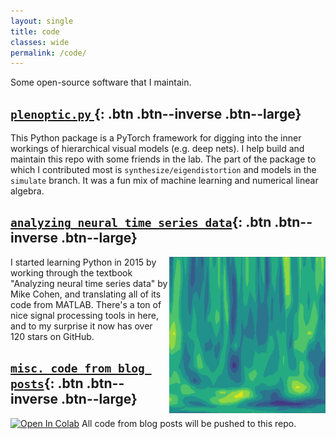 ```yaml
---
layout: single
title: code
classes: wide
permalink: /code/
---
```


Some open-source software that I maintain.

## [<i class="fab fa-github"></i> ``plenoptic.py`` ](https://github.com/LabForComputationalVision/plenoptic){: .btn .btn--inverse .btn--large} 

This Python package is a PyTorch framework for digging into the inner workings of hierarchical visual models (e.g. deep nets). I help build and maintain this repo with some friends in the lab. The part of the package to which I contributed most is ``synthesize/eigendistortion`` and models in the ``simulate`` branch. It was a fun mix of machine learning and numerical linear algebra.

## [<i class="fab fa-github"></i> ``analyzing neural time series data``](https://github.com/lyndond/Analyzing_Neural_Time_Series){: .btn .btn--inverse .btn--large}
 <img src="/assets/code_page/ants.png" alt="" width="250" height="250" style="float:right">

I started learning Python in 2015 by working through the textbook "Analyzing neural time series data" by Mike Cohen, and translating all of its code from MATLAB. There's a ton of nice signal processing tools in here, and to my surprise it now has over 120 stars on GitHub.

## [<i class="fab fa-github"></i> ``misc. code from blog posts``](https://github.com/lyndond/lyndond.github.io/tree/master/code){: .btn .btn--inverse .btn--large} 
[![Open In Colab](https://colab.research.google.com/assets/colab-badge.svg)](https://colab.research.google.com/github/lyndond/lyndond.github.io/blob/master)
All code from blog posts will be pushed to this repo.
